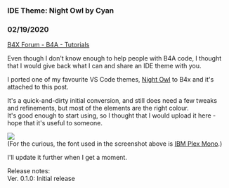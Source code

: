 ### IDE Theme: Night Owl by Cyan
### 02/19/2020
[B4X Forum - B4A - Tutorials](https://www.b4x.com/android/forum/threads/114108/)

Even though I don't know enough to help people with B4A code, I thought that I would give back what I can and share an IDE theme with you.  
  
I ported one of my favourite VS Code themes, [Night Owl](https://github.com/sdras/night-owl-vscode-theme) to B4x and it's attached to this post.  
  
It's a quick-and-dirty initial conversion, and still does need a few tweaks and refinements, but most of the elements are the right colour.  
It's good enough to start using, so I thought that I would upload it here - hope that it's useful to someone.  
  
![](https://www.b4x.com/android/forum/attachments/88854)  
(For the curious, the font used in the screenshot above is [IBM Plex Mono](https://www.ibm.com/plex/).)  
  
I'll update it further when I get a moment.  
  
Release notes:  
Ver. 0.1.0: Initial release